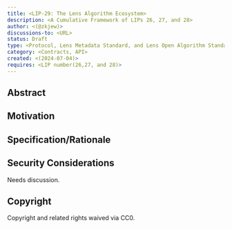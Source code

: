 ```yaml
---
title: <LIP-29: The Lens Algorithm Ecosystem>
description: <A Cumulative Framework of LIPs 26, 27, and 28>
author: <(@zkjew)>
discussions-to: <URL>
status: Draft
type: <Protocol, Lens Metadata Standard, and Lens Open Algorithm Standard>
category: <Contracts, API>
created: <(2024-07-04)>
requires: <LIP number(26,27, and 28)>
---
```


## Abstract

<!--
  LIPs-26, 27, and 28 propose a plethora of new ways a user can retain ownership over their algorithm and feed. They propose a standard of User Owned Algorithms (UOA) that can be created, imported to apps, and exported on-chain by apps. They also recommend a Lens Algorithm Marketplace, which fosters the buying, renting, and selling of algorithms; on top of that, it also creates the transactability of “feed space” or a part of a user’s feed in their UOA’s metadata. To carry these ideas out LIP-29 lays out a framework detailing roles of entities in this ecosystem, which consist of users, agents, apps, and 3rd party algorithm generators.
-->

## Motivation

<!--
  This LIP aims to create a marketplace for User-Owned Algorithm Tokens (UOAs) in order to expand their distribution. In this marketplace, users can purchase or rent UOAs, earn from their own UOAs, or utilize UOAs curated by third parties. By introducing a free-market approach to content curation, users can potentially benefit from algorithms that currently exploit them in today's social media landscape.
-->

## Specification/Rationale

<!--
    The main promise of this LIP and its components is to provide the proper incentives for the cheapest and best algorithms for users, as well as decreasing the switching costs between apps. This is done by the separation of power in the insertion of the metadata to the users’ UOA. In the system, the user provides basic instructions, mostly in the form of feedback to an agent. The agent is paid in some form (ex. Collect fee or time spent on app from apps, or payment from third parties) to fill the user’s feed with desirable content. The agent then brokers feed space in the UOA on the user’s behalf to provide the best content from 3rd parties and maximize revenue for the user. In one scenario, the agent might sell a user’s premium content to 3rd parties. In another, it might hold a bidding contest between two competing 3rd parties. There are a lot of plausible applications of this framework creating a whole economy, as well as more avenues of ownership for users and creators. It allows creators to target likely new followers by allowing agents to purchase feed space precisely. And, it reduces the overall opportunity cost that every web2 user has of being monetized by an entity other than themselves.
-->

## Security Considerations

<!--
  All LIPs must contain a section that discusses the security implications/considerations relevant to the proposed change. Include information that might be important for security discussions, surfaces risks and can be used throughout the life cycle of the proposal. For example, include security-relevant design decisions, concerns, important discussions, implementation-specific guidance and pitfalls, an outline of threats and risks and how they are being addressed. LIP submissions missing the "Security Considerations" section will be rejected. An LIP cannot proceed to status "Final" without a Security Considerations discussion deemed sufficient by the reviewers.
-->

Needs discussion.

## Copyright

Copyright and related rights waived via CC0.

